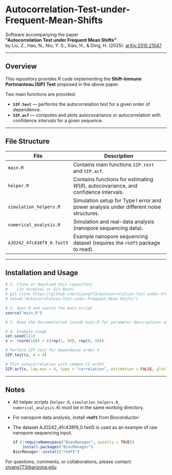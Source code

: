 # Autocorrelation-Test-under-Frequent-Mean-Shifts

Software accompanying the paper  
**"Autocorrelation Test under Frequent Mean Shifts"**  
by Liu, Z., Hao, N., Niu, Y. S., Xiao, H., & Ding, H. (2025).  [arXiv:2510.21047](https://arxiv.org/abs/2510.21047)

---

## Overview

This repository provides R code implementing the **Shift-Immune Portmanteau (SIP) Test** proposed in the above paper.  

Two main functions are provided:

- **`SIP.test`** — performs the autocorrelation test for a given order of dependence.  
- **`SIP.acf`** — computes and plots autocovariance or autocorrelation with confidence intervals for a given sequence.

---

## File Structure

| File | Description |
|------|--------------|
| `main.R` | Contains main functions `SIP.test` and `SIP.acf`. |
| `helper.R` | Contains functions for estimating $W(\theta)$, autocovariance, and confidence intervals. |
| `simulation_helpers.R` | Simulation setup for Type I error and power analysis under different noise structures. |
| `numerical_analysis.R` | Simulation and real-data analysis (nanopore sequencing data). |
| `AJO242_4fc438f9_0.fast5` | Example nanopore sequencing dataset (requires the `rhdf5` package to read). |

---

## Installation and Usage

```r
# 1. Clone or download this repository
#    (in terminal or Git Bash)
# git clone https://github.com/ziyang773/Autocorrelation-Test-under-Frequent-Mean-Shifts.git
# setwd("Autocorrelation-Test-under-Frequent-Mean-Shifts")

# 2. Open R and source the main script
source("main.R")

# 3. Read the documentation inside main.R for parameter descriptions and usage notes.

# 4. Example usage
set.seed(111)
x <- rnorm(100) + c(rep(1, 50), rep(0, 50))

# Perform SIP test for dependence order 4
SIP.test(x, m = 4)

# Plot autocorrelation with common CI width
SIP.acf(x, lag.max = 4, type = "correlation", estimation = FALSE, plot = TRUE)
```
---

## Notes

- All helper scripts (`helper.R`, `simulation_helpers.R`, `numerical_analysis.R`) must be in the same working directory.  
- For nanopore data analysis, install **`rhdf5`** from Bioconductor:
- The dataset AJO242_4fc438f9_0.fast5 is used as an example of raw nanopore sequencing input.

  ```r
  if (!requireNamespace("BiocManager", quietly = TRUE))
      install.packages("BiocManager")
  BiocManager::install("rhdf5")


For questions, comments, or collaborations, please contact: ziyang773@arizona.edu
